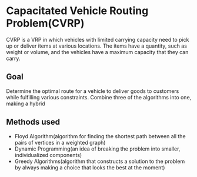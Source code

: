 # Capacitated Vehicle Routing Problem(CVRP)

CVRP is a VRP in which vehicles with limited carrying capacity need to pick up or deliver items at various locations. The items have a quantity, such as weight or volume, and the vehicles have a maximum capacity that they can carry.

## Goal

Determine the optimal route for a vehicle to deliver goods to customers while fulfilling various constraints.
Combine three of the algorithms into one, making a hybrid

## Methods used

- Floyd Algorithm(algorithm for finding the shortest path between all the pairs of vertices in a weighted graph)
- Dynamic Programming(an idea of breaking the problem into smaller, individualized components)
- Greedy Algorithms(algorithm that constructs a solution to the problem by always making a choice that looks the best at the moment)
